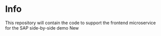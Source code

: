 # Info

This repository will contain the code to support the frontend microservice for the SAP side-by-side demo
New
